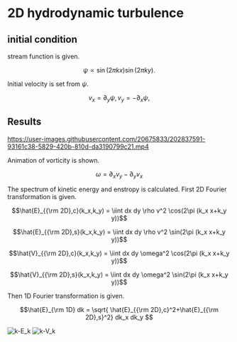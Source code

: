 # 2D hydrodynamic turbulence

## initial condition
stream function is given.

$$ \psi \propto \sin(2\pi k x)\sin(2\pi k y).$$

Initial velocity is set from $\psi$.

$$ v_x = \partial_y \psi, v_y = -\partial_x \psi, $$


## Results

https://user-images.githubusercontent.com/20675833/202837591-93161c38-5829-420b-810d-da3190799c21.mp4

Animation of vorticity is shown.

$$ \omega =  \partial_x v_y - \partial_y v_x $$

The spectrum of kinetic energy and enstropy is calculated. First 2D Fourier transformation is given.

$$\hat{E}_{{\rm 2D},c}(k_x,k_y) = \iint dx dy \rho v^2 \cos(2\pi (k_x x+k_y y))$$

$$\hat{E}_{{\rm 2D},s}(k_x,k_y) = \iint dx dy \rho v^2 \sin(2\pi (k_x x+k_y y))$$

$$\hat{V}_{{\rm 2D},c}(k_x,k_y) = \iint dx dy \omega^2 \cos(2\pi (k_x x+k_y y))$$

$$\hat{V}_{{\rm 2D},s}(k_x,k_y) = \iint dx dy \omega^2 \sin(2\pi (k_x x+k_y y))$$

Then 1D Fourier transformation is given.

$$\hat{E}_{\rm 1D} dk = \sqrt{ \hat{E}_{{\rm 2D},c}^2+\hat{E}_{{\rm 2D},s}^2} dk_x dk_y $$


![k-E_k](https://user-images.githubusercontent.com/20675833/202843901-1f5c51f6-7bf0-43d6-8f4e-30ea8ae5d9ca.png)
![k-V_k](https://user-images.githubusercontent.com/20675833/202843904-e5db78cc-5ffb-4a68-af75-1f97bd21b2dd.png)




